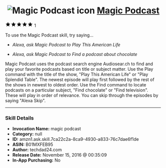 # &nbsp;<img src="skill_icon" alt="Magic Podcast icon" width="36"> [Magic Podcast](http://alexa.amazon.com/#skills/amzn1.ask.skill.7ca22c2a-8ca9-4930-a833-76c7dae6f1de)
![5 stars](../../images/ic_star_black_18dp_1x.png)![5 stars](../../images/ic_star_black_18dp_1x.png)![5 stars](../../images/ic_star_black_18dp_1x.png)![5 stars](../../images/ic_star_black_18dp_1x.png)![5 stars](../../images/ic_star_black_18dp_1x.png) 1

To use the Magic Podcast skill, try saying...

* *Alexa, ask Magic Podcast to Play This American Life*

* *Alexa, ask Magic Podcast to Find a podcast about chocolate*

Magic Podcast uses the podcast search engine Audiosear.ch to find and play your favorite podcasts based on title or subject matter.   Use the Play command with the title of the show, "Play This American Life" or "Play Splendid Table".  The newest episode will play first followed by the rest of the shows in newest to oldest order.   Use the Find command to locate podcasts on a particular subject, "Find chocolate" or "Find television".   These will play in order of relevance.  You can skip through the episodes by saying "Alexa Skip".

***

### Skill Details

* **Invocation Name:** magic podcast
* **Category:** null
* **ID:** amzn1.ask.skill.7ca22c2a-8ca9-4930-a833-76c7dae6f1de
* **ASIN:** B01MXFEB95
* **Author:** techdad24.com
* **Release Date:** November 15, 2016 @ 00:35:09
* **In-App Purchasing:** No
